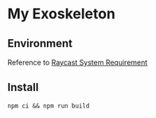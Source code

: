 # My Exoskeleton

## Environment

Reference to [Raycast System Requirement](https://developers.raycast.com/basics/getting-started)

## Install

```shell
npm ci && npm run build
```
 

